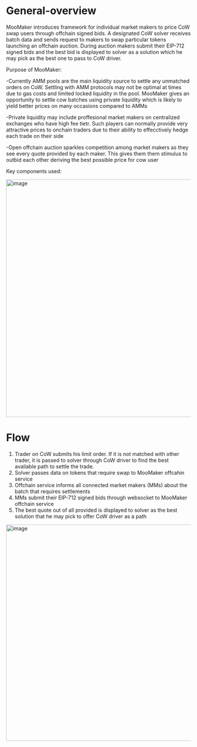 # General-overview

MooMaker introduces framework for individual market makers to price CoW swap users through offchain signed bids. A designated CoW solver receives batch data and sends request to makers to swap particular tokens launching an offchain auction. During auction makers submit their EIP-712 signed bids and the best bid is displayed to solver as a solution which he may pick as the best one to pass to CoW driver.   

Purpose of MooMaker:

-Currently AMM pools are the main liquidity source to settle any unmatched orders on CoW. Settling with AMM protocols may not be optimal at times due to gas costs and limited locked liquidity in the pool. MooMaker gives an opportunity to settle cow batches using private liquidity which is likely to yield better prices on many occasions compared to AMMs

-Private liquidity may include proffesional market makers on centralized exchanges who have high fee tietr. Such players can normally provide very attractive prices to onchain traders due to their ability to effecctively hedge each trade on their side

-Open offchain auction sparkles competition among market makers as they see every quote provided by each maker. This gives them them stimulus to outbid each other deriving the best possible price for cow user

Key components used: 

<img width="648" alt="image" src="https://github.com/MooMaker/General-overview/assets/105652074/3af55074-88a7-42f5-955c-cd588b76dfdd">


# Flow

1) Trader on CoW submits his limit order. If it is not matched with other trader, it is passed to solver through CoW driver to find the best available path to settle the trade.
2) Solver passes data on tokens that require swap to MooMaker offcahin service
3) Offchain service informs all connected market makers (MMs) about the batch that requires settlements
4) MMs submit their EIP-712 signed bids through websocket to MooMaker offchain service
5) The best quote out of all provided is displayed to solver as the best solution that he may pick to offer CoW driver as a path

<img width="590" alt="image" src="https://github.com/MooMaker/General-overview/assets/105652074/72da7e82-3807-4123-ae17-02946d4cb89d">

